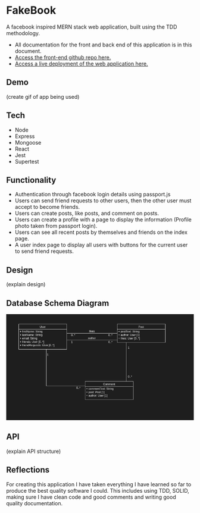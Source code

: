 # FakeBook
A facebook inspired MERN stack web application, built using the TDD methodology.
- All documentation for the front and back end of this application is in this document.
- [Access the front-end github repo here.](#)
- [Access a live deployment of the web application here.](#)

## Demo
(create gif of app being used)

## Tech
- Node
- Express
- Mongoose
- React
- Jest 
- Supertest

## Functionality 
- Authentication through facebook login details using passport.js
- Users can send friend requests to other users, then the other user must accept to become friends.
- Users can create posts, like posts, and comment on posts.
- Users can create a profile with a page to display the information (Profile photo taken from passport login).
- Users can see all recent posts by themselves and friends on the index page.
- A user index page to display all users with buttons for the current user to send friend requests.

## Design
(explain design)

## Database Schema Diagram
![Screenshot](https://github.com/jkcswd/fakebook-backend/blob/main/README/model-screenshot.png?raw=true)

## API
(explain API structure)

## Reflections

For creating this application I have taken everything I have learned so far to produce the best quality software I could. This includes using TDD, SOLID, making sure I have clean code and good comments and writing good quality documentation.
